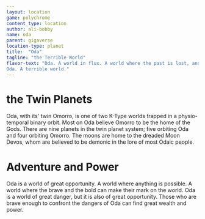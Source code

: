 ```yaml
---
layout: location
game: polychrome
content_type: location
author: ali-bobby
name: oda
parent: gigaverse
location-type: planet
title:  "Oda"
tagline: "the Terrible World"
flavor-text: "Oda. A world in flux. A world where the past is lost, and the future is uncertain. Immense cities rise from the shores, while the dark forests and jungles of the interior remain unexplored. Behemoth creatures emerge from seas and caves, while ghosts lurk in the shadows collecting secrets.
Oda. A terrible world."
---
```



# the Twin Planets
Oda, with its' twin Omorro, is one of two K-Type worlds trapped in a physio-temporal binary orbit. Most on Oda believe Omorro to be the home of the Gods. There are nine planets in the twin planet system; five orbiting Oda and four orbiting Omorro. The moons are home to the dreaded Moon Devos, whom are believed to be demonic in the lore of most Odaic people.

# Adventure and Power
Oda is a world of great opportunity. A world where anything is possible. A world where the brave and the bold can make their mark on the world. Oda is a world of great danger, but it is also of great opportunity. Those who are brave enough to confront the dangers of Oda can find great wealth and power.
